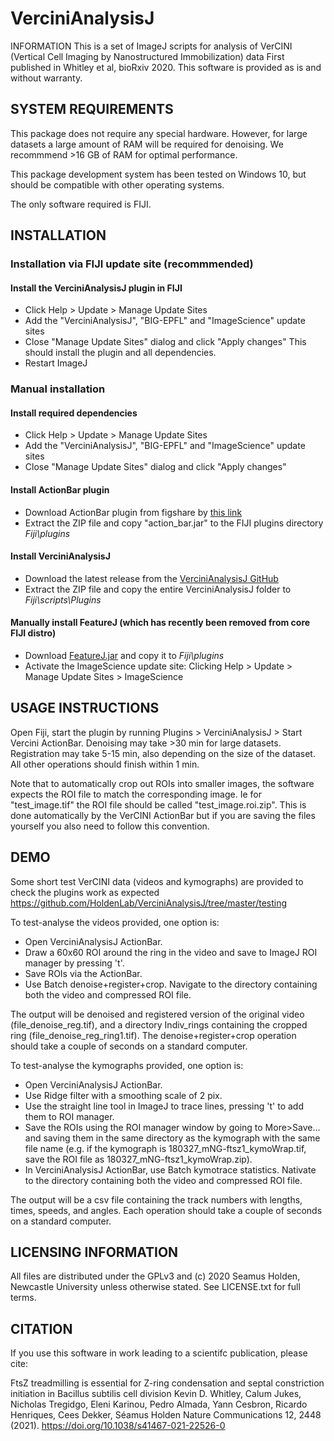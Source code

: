 # VerciniAnalysisJ

INFORMATION This is a set of ImageJ scripts for analysis of VerCINI (Vertical Cell Imaging by Nanostructured Immobilization) data First published in Whitley et al, bioRxiv 2020. 
This software is provided as is and without warranty.

## SYSTEM REQUIREMENTS

This package does not require any special hardware. However, for large datasets a large amount of RAM will be required for denoising. We recommmend >16 GB of RAM for optimal performance.

This package development system has been tested on Windows 10, but should be compatible with other operating systems.

The only software required is FIJI.

## INSTALLATION

### Installation via FIJI update site (recommmended)
#### Install the VerciniAnalysisJ plugin in FIJI
- Click Help > Update > Manage Update Sites
- Add the "VerciniAnalysisJ", "BIG-EPFL" and "ImageScience" update sites
- Close "Manage Update Sites" dialog and click "Apply changes"
  This should install the plugin and all dependencies.
- Restart ImageJ


### Manual installation
#### Install required dependencies
- Click Help > Update > Manage Update Sites
- Add the "VerciniAnalysisJ", "BIG-EPFL" and "ImageScience" update sites
- Close "Manage Update Sites" dialog and click "Apply changes"

#### Install ActionBar plugin
- Download ActionBar plugin from figshare by [this link](https://figshare.com/articles/dataset/Custom_toolbars_and_mini_applications_with_Action_Bar/3397603)
- Extract the ZIP file and copy "action_bar.jar" to the FIJI plugins directory _Fiji\plugins_

#### Install VerciniAnalysisJ
- Download the latest release from the [VerciniAnalysisJ GitHub](https://github.com/HoldenLab/VerciniAnalysisJ/releases)
- Extract the ZIP file and copy the entire VerciniAnalysisJ folder to _Fiji\scripts\Plugins_

#### Manually install FeatureJ (which has recently been removed from core FIJI distro)
- Download [FeatureJ.jar](https://imagescience.org/meijering/software/download/FeatureJ_.jar) and copy it to _Fiji\plugins_
- Activate the ImageScience update site: Clicking Help > Update > Manage Update Sites > ImageScience

## USAGE INSTRUCTIONS

Open Fiji, start the plugin by running Plugins > VerciniAnalysisJ > Start Vercini ActionBar. Denoising may take >30 min for large datasets. Registration may take 5-15 min, also depending on the size of the dataset. All other operations should finish within 1 min.

Note that to automatically crop out ROIs into smaller images, the software expects the ROI file to match the corresponding image. Ie for "test_image.tif" the ROI file should be called "test_image.roi.zip". This is done automatically by the VerCINI ActionBar but if you are saving the files yourself you also need to follow this convention.

## DEMO

Some short test VerCINI data (videos and kymographs) are provided to check the plugins work as expected https://github.com/HoldenLab/VerciniAnalysisJ/tree/master/testing

To test-analyse the videos provided, one option is:
- Open VerciniAnalysisJ ActionBar.
- Draw a 60x60 ROI around the ring in the video and save to ImageJ ROI manager by pressing 't'.
- Save ROIs via the ActionBar.
- Use Batch denoise+register+crop. Navigate to the directory containing both the video and compressed ROI file.

The output will be denoised and registered version of the original video (file_denoise_reg.tif), and a directory Indiv_rings containing the cropped ring (file_denoise_reg_ring1.tif). The denoise+register+crop operation should take a couple of seconds on a standard computer.

To test-analyse the kymographs provided, one option is:
- Open VerciniAnalysisJ ActionBar.
- Use Ridge filter with a smoothing scale of 2 pix.
- Use the straight line tool in ImageJ to trace lines, pressing 't' to add them to ROI manager.
- Save the ROIs using the ROI manager window by going to More>Save... and saving them in the same directory as the kymograph with the same file name (e.g. if the kymograph is 180327_mNG-ftsz1_kymoWrap.tif, save the ROI file as 180327_mNG-ftsz1_kymoWrap.zip).
- In VerciniAnalysisJ ActionBar, use Batch kymotrace statistics. Nativate to the directory containing both the video and compressed ROI file.

The output will be a csv file containing the track numbers with lengths, times, speeds, and angles. Each operation should take a couple of seconds on a standard computer.


## LICENSING INFORMATION

All files are distributed under the GPLv3 and (c) 2020 Seamus Holden, Newcastle University unless otherwise stated. See LICENSE.txt for full terms.

## CITATION

If you use this software in work leading to a scientifc publication, please cite: 

FtsZ treadmilling is essential for Z-ring condensation and septal constriction initiation in Bacillus subtilis cell division
Kevin D. Whitley, Calum Jukes, Nicholas Tregidgo, Eleni Karinou, Pedro Almada, Yann Cesbron, Ricardo Henriques, Cees Dekker, Séamus Holden
Nature Communications 12, 2448 (2021). https://doi.org/10.1038/s41467-021-22526-0

